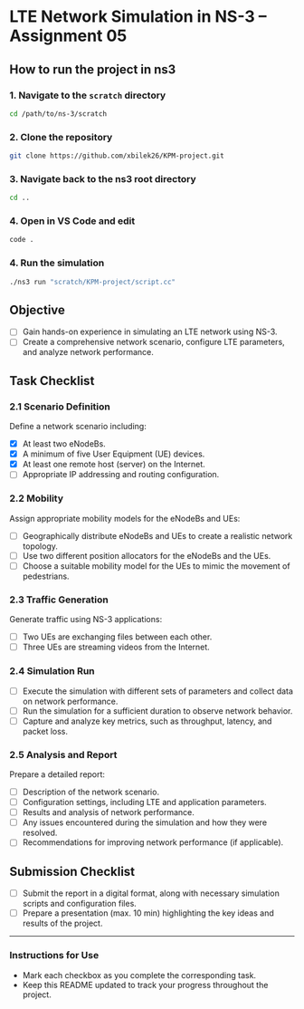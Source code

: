 # LTE Network Simulation in NS-3 – Assignment 05

## How to run the project in ns3

### 1. Navigate to the `scratch` directory
```bash
cd /path/to/ns-3/scratch
```

### 2. Clone the repository
```bash
git clone https://github.com/xbilek26/KPM-project.git
```

### 3. Navigate back to the ns3 root directory
```bash
cd ..
```

### 4. Open in VS Code and edit
```bash
code .
```

### 4. Run the simulation
```bash
./ns3 run "scratch/KPM-project/script.cc"
```

## Objective
- [ ] Gain hands-on experience in simulating an LTE network using NS-3.
- [ ] Create a comprehensive network scenario, configure LTE parameters, and analyze network performance.

## Task Checklist

### 2.1 Scenario Definition
Define a network scenario including:
- [x] At least two eNodeBs.
- [x] A minimum of five User Equipment (UE) devices.
- [x] At least one remote host (server) on the Internet.
- [ ] Appropriate IP addressing and routing configuration.

### 2.2 Mobility
Assign appropriate mobility models for the eNodeBs and UEs:
- [ ] Geographically distribute eNodeBs and UEs to create a realistic network topology.
- [ ] Use two different position allocators for the eNodeBs and the UEs.
- [ ] Choose a suitable mobility model for the UEs to mimic the movement of pedestrians.

### 2.3 Traffic Generation
Generate traffic using NS-3 applications:
- [ ] Two UEs are exchanging files between each other.
- [ ] Three UEs are streaming videos from the Internet.

### 2.4 Simulation Run
- [ ] Execute the simulation with different sets of parameters and collect data on network performance.
- [ ] Run the simulation for a sufficient duration to observe network behavior.
- [ ] Capture and analyze key metrics, such as throughput, latency, and packet loss.

### 2.5 Analysis and Report
Prepare a detailed report:
- [ ] Description of the network scenario.
- [ ] Configuration settings, including LTE and application parameters.
- [ ] Results and analysis of network performance.
- [ ] Any issues encountered during the simulation and how they were resolved.
- [ ] Recommendations for improving network performance (if applicable).

## Submission Checklist
- [ ] Submit the report in a digital format, along with necessary simulation scripts and configuration files.
- [ ] Prepare a presentation (max. 10 min) highlighting the key ideas and results of the project.

---

### Instructions for Use
- Mark each checkbox as you complete the corresponding task.
- Keep this README updated to track your progress throughout the project.
